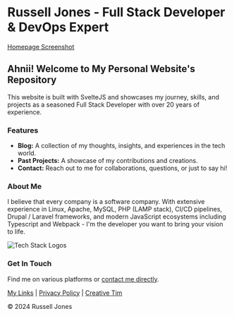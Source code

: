 # Russell Jones - Full Stack Developer & DevOps Expert

[Homepage Screenshot](https://i.imgur.com/yj2oV4v.jpg)

## Ahnii! Welcome to My Personal Website's Repository

This website is built with SvelteJS and showcases my journey, skills, and projects as a seasoned Full Stack Developer with over 20 years of experience.

### Features
- **Blog:** A collection of my thoughts, insights, and experiences in the tech world.
- **Past Projects:** A showcase of my contributions and creations.
- **Contact:** Reach out to me for collaborations, questions, or just to say hi!

### About Me

I believe that every company is a software company. With extensive experience in Linux, Apache, MySQL, PHP (LAMP stack), CI/CD pipelines, Drupal / Laravel frameworks, and modern JavaScript ecosystems including Typescript and Webpack - I'm the developer you want to bring your vision to life.

![Tech Stack Logos](link-to-logos-image)

### Get In Touch
Find me on various platforms or [contact me directly](your-contact-link).

[My Links](your-links-section) | [Privacy Policy](privacy-policy-link) | [Creative Tim](creative-tim-link)

© 2024 Russell Jones
